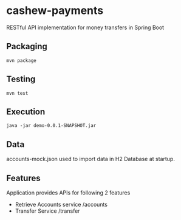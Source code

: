 # cashew-payments
RESTful API implementation for money transfers in Spring Boot

## Packaging
```
mvn package
```

## Testing
```
mvn test
```

## Execution
```
java -jar demo-0.0.1-SNAPSHOT.jar
```

## Data
accounts-mock.json used to import data in H2 Database at startup.

## Features
Application provides APIs for following 2 features

- Retrieve Accounts service /accounts
- Transfer Service /transfer
